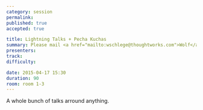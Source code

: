 ```yaml
---
category: session
permalink:
published: true
accepted: true

title: Lightning Talks + Pecha Kuchas
summary: Please mail <a href="mailto:wschlege@thoughtworks.com">Wolf</a> what you are going to talk about, if you want a slot.
presenters: 
track:
difficulty:

date: 2015-04-17 15:30
duration: 90
room: room 1-3
---
```


A whole bunch of talks arround anything.